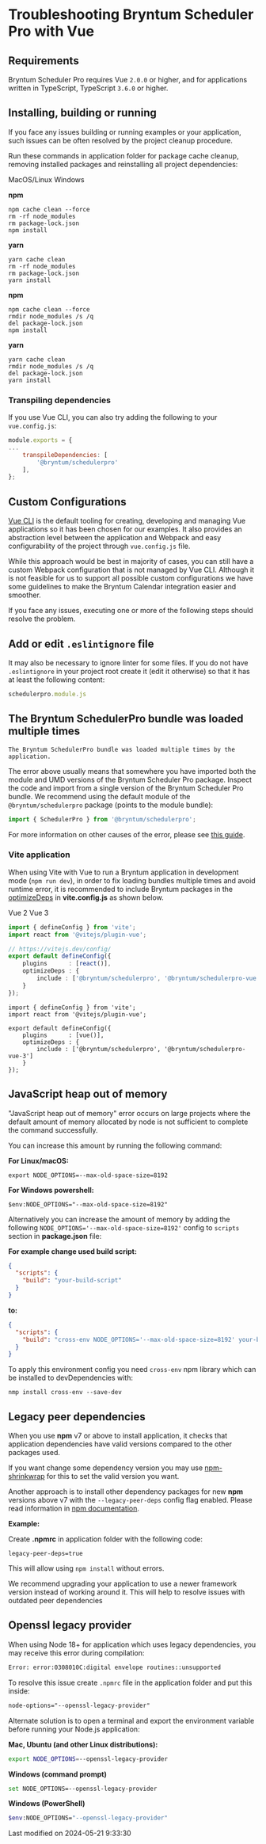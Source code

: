 # Troubleshooting Bryntum Scheduler Pro with Vue

## Requirements

Bryntum Scheduler Pro requires Vue `2.0.0` or higher, 
and for applications written in TypeScript, TypeScript `3.6.0` or higher.

## Installing, building or running

If you face any issues building or running examples or your application, such issues can be often resolved by the
project cleanup procedure.

Run these commands in application folder for package cache cleanup, removing installed packages and reinstalling all
project dependencies:

<div class="docs-tabs" data-name="cleanup">
<div>
    <a>MacOS/Linux</a>
    <a>Windows</a>
</div>
<div>

<strong>npm</strong>

```shell
npm cache clean --force
rm -rf node_modules
rm package-lock.json
npm install
```

<strong>yarn</strong>

```shell
yarn cache clean
rm -rf node_modules
rm package-lock.json
yarn install
```

</div>
<div>

<strong>npm</strong>

```shell
npm cache clean --force
rmdir node_modules /s /q
del package-lock.json
npm install
```

<strong>yarn</strong>

```shell
yarn cache clean
rmdir node_modules /s /q
del package-lock.json
yarn install
```
</div>
</div>

### Transpiling dependencies
If you use Vue CLI, you can also try adding the following to your `vue.config.js`:

```javascript
module.exports = {
...
    transpileDependencies: [
        '@bryntum/schedulerpro'
    ],
};
```

## Custom Configurations

[Vue CLI](https://cli.vuejs.org/) is the default tooling for creating, developing and managing Vue applications so it
has been chosen for our examples. It also provides an abstraction level between the application and Webpack and easy
configurability of the project through `vue.config.js` file.

While this approach would be best in majority of cases, you can still have a custom Webpack configuration that is not
managed by Vue CLI. Although it is not feasible for us to support all possible custom configurations we have some
guidelines to make the Bryntum Calendar integration easier and smoother.

If you face any issues, executing one or more of the following steps should resolve the problem.

## Add or edit `.eslintignore` file

It may also be necessary to ignore linter for some files. If you do not have `.eslintignore` in your project root create
it (edit it otherwise) so that it has at least the following content:

```javascript
schedulerpro.module.js
```

## The Bryntum SchedulerPro bundle was loaded multiple times

```text
The Bryntum SchedulerPro bundle was loaded multiple times by the application.
```

The error above usually means that somewhere you have imported both the module and UMD versions of the Bryntum Scheduler Pro 
package. Inspect the code and import from a single version of the Bryntum Scheduler Pro bundle. We recommend using the default
module of the `@bryntum/schedulerpro` package (points to the module bundle):

```javascript
import { SchedulerPro } from '@bryntum/schedulerpro';
```

For more information on other causes of the error, please see
[this guide](#SchedulerPro/guides/gettingstarted/es6bundle.md#troubleshooting).

### Vite application

When using Vite with Vue to run a Bryntum application in development mode (`npm run dev`), in order to fix loading
bundles multiple times and avoid runtime error, it is recommended to include Bryntum packages in
the [optimizeDeps](https://vitejs.dev/config/dep-optimization-options.html) in **vite.config.js** as shown below.

<div class="docs-tabs" data-name="vue">
<div>
    <a>Vue 2</a>
    <a>Vue 3</a>
</div>
<div>

```typescript
import { defineConfig } from 'vite';
import react from '@vitejs/plugin-vue';

// https://vitejs.dev/config/
export default defineConfig({
    plugins      : [react()],
    optimizeDeps : {
        include : ['@bryntum/schedulerpro', '@bryntum/schedulerpro-vue']
    }
});
```

</div>
<div>

```
import { defineConfig } from 'vite';
import react from '@vitejs/plugin-vue';

export default defineConfig({
    plugins      : [vue()],
    optimizeDeps : {
        include : ['@bryntum/schedulerpro', '@bryntum/schedulerpro-vue-3']
    }
});
```
</div>
</div>

## JavaScript heap out of memory

"JavaScript heap out of memory" error occurs on large projects where the default amount of memory allocated by node is
not sufficient to complete the command successfully.

You can increase this amount by running the following command:

**For Linux/macOS:**

```shell
export NODE_OPTIONS=--max-old-space-size=8192
```

**For Windows powershell:**

```shell
$env:NODE_OPTIONS="--max-old-space-size=8192"
```

Alternatively you can increase the amount of memory by adding the following
`NODE_OPTIONS='--max-old-space-size=8192'` config to `scripts` section in **package.json** file:

**For example change used build script:**

```json
{
  "scripts": {
    "build": "your-build-script"
  }
}
```

**to:**

```json
{
  "scripts": {
    "build": "cross-env NODE_OPTIONS='--max-old-space-size=8192' your-build-script"
  }
}
```

To apply this environment config you need `cross-env` npm library which can be installed to devDependencies with:

```shell
nmp install cross-env --save-dev
```

## Legacy peer dependencies

When you use **npm** v7 or above to install application, it checks that application dependencies have valid versions
compared to the other packages used.

If you want change some dependency version you may use
[npm-shrinkwrap](https://docs.npmjs.com/cli/v9/commands/npm-shrinkwrap) for this to set the valid version you want.

Another approach is to install other dependency packages for new **npm** versions above v7 with the
`--legacy-peer-deps` config flag enabled. Please read information in
[npm documentation](https://docs.npmjs.com/cli/v9/using-npm/config#legacy-peer-deps).

**Example:**

Create **.npmrc** in application folder with the following code:
```
legacy-peer-deps=true
```

This will allow using `npm install` without errors.

<div class="note">

We recommend upgrading your application to use a newer framework version instead of working around it. This will help to resolve issues with outdated
peer dependencies

</div>

## Openssl legacy provider 

When using Node 18+ for application which uses legacy dependencies, you may receive this error during compilation:

```bash
Error: error:0308010C:digital envelope routines::unsupported
```

To resolve this issue create `.npmrc` file in the application folder and put this inside:

```txt
node-options="--openssl-legacy-provider"
```

Alternate solution is to open a terminal and export the environment variable before running your Node.js application:

**Mac, Ubuntu (and other Linux distributions):**

```bash
export NODE_OPTIONS=--openssl-legacy-provider
```

**Windows (command prompt)**

```bash
set NODE_OPTIONS=--openssl-legacy-provider
```

**Windows (PowerShell)**

```bash
$env:NODE_OPTIONS="--openssl-legacy-provider"
```



<p class="last-modified">Last modified on 2024-05-21 9:33:30</p>